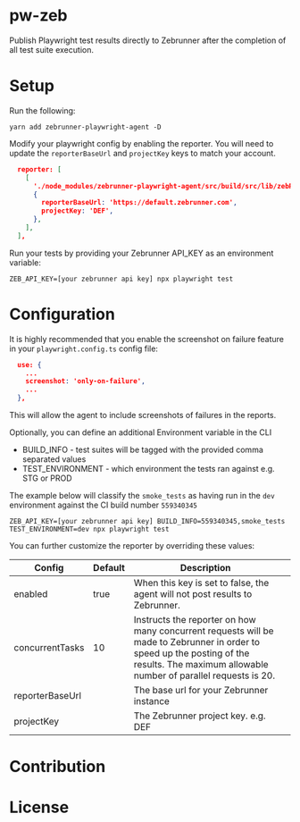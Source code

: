 # pw-zeb 

Publish Playwright test results directly to Zebrunner after the completion of all test suite execution.

# Setup

Run the following:

`yarn add zebrunner-playwright-agent -D`

Modify your playwright config by enabling the reporter.  You will need to update the `reporterBaseUrl` and `projectKey` keys to match your account.

```json
  reporter: [
    [
      './node_modules/zebrunner-playwright-agent/src/build/src/lib/zebReporter.js',
      {
        reporterBaseUrl: 'https://default.zebrunner.com',
        projectKey: 'DEF',
      },
    ],
  ],
```

Run your tests by providing your Zebrunner API_KEY as an environment variable:

`ZEB_API_KEY=[your zebrunner api key] npx playwright test`

# Configuration

It is highly recommended that you enable the screenshot on failure feature in your `playwright.config.ts` config file:

```json
  use: {
    ...
    screenshot: 'only-on-failure',
    ...
  },
```

This will allow the agent to include screenshots of failures in the reports.

Optionally, you can define an additional Environment variable in the CLI

* BUILD_INFO - test suites will be tagged with the provided comma separated values 
* TEST_ENVIRONMENT - which environment the tests ran against e.g. STG or PROD

The example below will classify the `smoke_tests` as having run in the `dev` environment against the CI build number `559340345`

`ZEB_API_KEY=[your zebrunner api key] BUILD_INFO=559340345,smoke_tests TEST_ENVIRONMENT=dev npx playwright test`

You can further customize the reporter by overriding these values:

| Config          | Default | Description                                                                                                                                                                                 |   |
|-----------------|---------|---------------------------------------------------------------------------------------------------------------------------------------------------------------------------------------------|---|
| enabled         | true    | When this key is set to false, the agent will not post results to Zebrunner.                                                                                                                |   |
| concurrentTasks | 10      | Instructs the reporter on how many concurrent requests will be made to Zebrunner in order to speed up the posting of the results.  The maximum allowable number of parallel requests is 20. |   |
| reporterBaseUrl |         | The base url for your Zebrunner instance                                                                                                                                                    |   |
| projectKey      |         | The Zebrunner project key.  e.g. DEF                                                                                                                                                        |   |

# Contribution

# License
